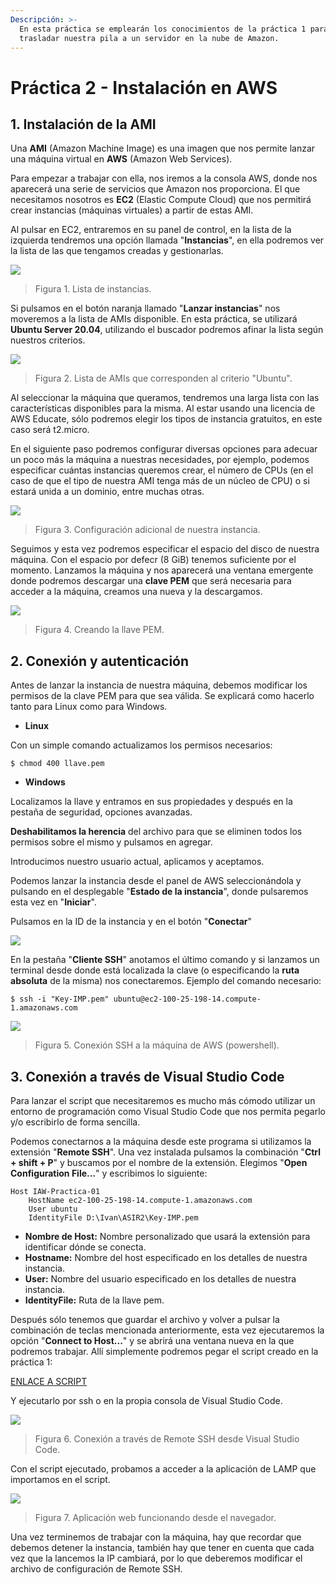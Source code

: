 ```yaml
---
Descripción: >-
  En esta práctica se emplearán los conocimientos de la práctica 1 para
  trasladar nuestra pila a un servidor en la nube de Amazon.
---
```


# Práctica 2 - Instalación en AWS

## 1. Instalación de la AMI

Una **AMI** \(Amazon Machine Image\) es una imagen que nos permite lanzar una máquina virtual en **AWS** \(Amazon Web Services\).

Para empezar a trabajar con ella, nos iremos a la consola AWS, donde nos aparecerá una serie de servicios que Amazon nos proporciona. El que necesitamos nosotros es **EC2** \(Elastic Compute Cloud\) que nos permitirá crear instancias \(máquinas virtuales\) a partir de estas AMI.

Al pulsar en EC2, entraremos en su panel de control, en la lista de la izquierda tendremos una opción llamada "**Instancias**", en ella podremos ver la lista de las que tengamos creadas y gestionarlas.

![](../.gitbook/assets/image.png)

> Figura 1. Lista de instancias.

Si pulsamos en el botón naranja llamado "**Lanzar instancias**" nos moveremos a la lista de AMIs disponible. En esta práctica, se utilizará **Ubuntu Server 20.04**, utilizando el buscador podremos afinar la lista según nuestros criterios.

![](../.gitbook/assets/image%20%281%29.png)

> Figura 2. Lista de AMIs que corresponden al criterio "Ubuntu".

Al seleccionar la máquina que queramos, tendremos una larga lista con las características disponibles para la misma. Al estar usando una licencia de AWS Educate, sólo podremos elegir los tipos de instancia gratuitos, en este caso será t2.micro.

En el siguiente paso podremos configurar diversas opciones para adecuar un poco más la máquina a nuestras necesidades, por ejemplo, podemos especificar cuántas instancias queremos crear, el número de CPUs \(en el caso de que el tipo de nuestra AMI tenga más de un núcleo de CPU\) o si estará unida a un dominio, entre muchas otras.

![](../.gitbook/assets/image%20%282%29.png)

> Figura 3. Configuración adicional de nuestra instancia.

Seguimos y esta vez podremos especificar el espacio del disco de nuestra máquina. Con el espacio por defecr \(8 GiB\) tenemos suficiente por el momento. Lanzamos la máquina y nos aparecerá una ventana emergente donde podremos descargar una **clave PEM** que será necesaria para acceder a la máquina, creamos una nueva y la descargamos.

![](../.gitbook/assets/image%20%283%29.png)

> Figura 4. Creando la llave PEM.

## 2. Conexión y autenticación

Antes de lanzar la instancia de nuestra máquina, debemos modificar los permisos de la clave PEM para que sea válida. Se explicará como hacerlo tanto para Linux como para Windows.

* **Linux**

Con un simple comando actualizamos los permisos necesarios:

```text
$ chmod 400 llave.pem
```

* **Windows**

Localizamos la llave y entramos en sus propiedades y después en la pestaña de seguridad, opciones avanzadas.

**Deshabilitamos la herencia** del archivo para que se eliminen todos los permisos sobre el mismo y pulsamos en agregar.

Introducimos nuestro usuario actual, aplicamos y aceptamos.

Podemos lanzar la instancia desde el panel de AWS seleccionándola y pulsando en el desplegable "**Estado de la instancia**", donde pulsaremos esta vez en "**Iniciar**".

Pulsamos en la ID de la instancia y en el botón "**Conectar**"

![](../.gitbook/assets/image%20%284%29.png)

En la pestaña "**Cliente SSH**" anotamos el último comando y si lanzamos un terminal desde donde está localizada la clave \(o especificando la **ruta absoluta** de la misma\) nos conectaremos. Ejemplo del comando necesario:

```text
$ ssh -i "Key-IMP.pem" ubuntu@ec2-100-25-198-14.compute-1.amazonaws.com
```

![](../.gitbook/assets/image%20%285%29.png)

> Figura 5. Conexión SSH a la máquina de AWS \(powershell\).

## 3. Conexión a través de Visual Studio Code

Para lanzar el script que necesitaremos es mucho más cómodo utilizar un entorno de programación como Visual Studio Code que nos permita pegarlo y/o escribirlo de forma sencilla.

Podemos conectarnos a la máquina desde este programa si utilizamos la extensión "**Remote SSH**". Una vez instalada pulsamos la combinación "**Ctrl + shift + P**" y buscamos por el nombre de la extensión. Elegimos "**Open Configuration File...**" y escribimos lo siguiente:

```text
Host IAW-Practica-01
    HostName ec2-100-25-198-14.compute-1.amazonaws.com
    User ubuntu
    IdentityFile D:\Ivan\ASIR2\Key-IMP.pem
```

* **Nombre de Host:** Nombre personalizado que usará la extensión para identificar dónde se conecta.
* **Hostname:** Nombre del host especificado en los detalles de nuestra instancia.
* **User:** Nombre del usuario especificado en los detalles de nuestra instancia.
* **IdentityFile:** Ruta de la llave pem.

Después sólo tenemos que guardar el archivo y volver a pulsar la combinación de teclas mencionada anteriormente, esta vez ejecutaremos la opción "**Connect to Host...**" y se abrirá una ventana nueva en la que podremos trabajar. Allí simplemente podremos pegar el script creado en la práctica 1:

[ENLACE A SCRIPT](https://github.com/ivanmp-lm/IAW/blob/master/practica-1/script-de-automatizacion-lamp.md)

Y ejecutarlo por ssh o en la propia consola de Visual Studio Code.

![](../.gitbook/assets/image%20%286%29.png)

> Figura 6. Conexión a través de Remote SSH desde Visual Studio Code.

Con el script ejecutado, probamos a acceder a la aplicación de LAMP que importamos en el script.

![](../.gitbook/assets/image%20%287%29.png)

> Figura 7. Aplicación web funcionando desde el navegador.

Una vez terminemos de trabajar con la máquina, hay que recordar que debemos detener la instancia, también hay que tener en cuenta que cada vez que la lancemos la IP cambiará, por lo que deberemos modificar el archivo de configuración de Remote SSH.


